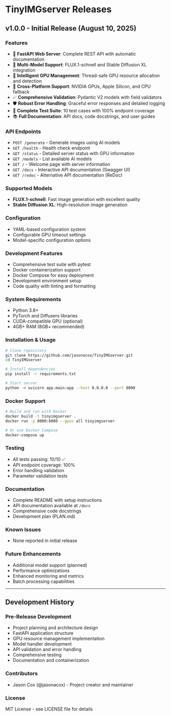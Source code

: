 # TinyIMGserver Releases

## v1.0.0 - Initial Release (August 10, 2025)

### Features
- 🚀 **FastAPI Web Server**: Complete REST API with automatic documentation
- 🎨 **Multi-Model Support**: FLUX.1-schnell and Stable Diffusion XL integration
- 🔧 **Intelligent GPU Management**: Thread-safe GPU resource allocation and detection
- 📱 **Cross-Platform Support**: NVIDIA GPUs, Apple Silicon, and CPU fallback
- ✅ **Comprehensive Validation**: Pydantic V2 models with field validators
- 🛡️ **Robust Error Handling**: Graceful error responses and detailed logging
- 🧪 **Complete Test Suite**: 10 test cases with 100% endpoint coverage
- 📚 **Full Documentation**: API docs, code docstrings, and user guides

### API Endpoints
- `POST /generate` - Generate images using AI models
- `GET /health` - Health check endpoint
- `GET /status` - Detailed server status with GPU information
- `GET /models` - List available AI models
- `GET /` - Welcome page with server information
- `GET /docs` - Interactive API documentation (Swagger UI)
- `GET /redoc` - Alternative API documentation (ReDoc)

### Supported Models
- **FLUX.1-schnell**: Fast image generation with excellent quality
- **Stable Diffusion XL**: High-resolution image generation

### Configuration
- YAML-based configuration system
- Configurable GPU timeout settings
- Model-specific configuration options

### Development Features
- Comprehensive test suite with pytest
- Docker containerization support
- Docker Compose for easy deployment
- Development environment setup
- Code quality with linting and formatting

### System Requirements
- Python 3.8+
- PyTorch and Diffusers libraries
- CUDA-compatible GPU (optional)
- 4GB+ RAM (8GB+ recommended)

### Installation & Usage
```bash
# Clone repository
git clone https://github.com/jasonacox/TinyIMGserver.git
cd TinyIMGserver

# Install dependencies
pip install -r requirements.txt

# Start server
python -m uvicorn app.main:app --host 0.0.0.0 --port 8000
```

### Docker Support
```bash
# Build and run with Docker
docker build -t tinyimgserver .
docker run -p 8000:8000 --gpus all tinyimgserver

# Or use Docker Compose
docker-compose up
```

### Testing
- All tests passing: 10/10 ✅
- API endpoint coverage: 100%
- Error handling validation
- Parameter validation tests

### Documentation
- Complete README with setup instructions
- API documentation available at `/docs`
- Comprehensive code docstrings
- Development plan (PLAN.md)

### Known Issues
- None reported in initial release

### Future Enhancements
- Additional model support (planned)
- Performance optimizations
- Enhanced monitoring and metrics
- Batch processing capabilities

---

## Development History

### Pre-Release Development
- Project planning and architecture design
- FastAPI application structure
- GPU resource management implementation
- Model handler development
- API validation and error handling
- Comprehensive testing
- Documentation and containerization

### Contributors
- Jason Cox (@jasonacox) - Project creator and maintainer

### License
MIT License - see LICENSE file for details
